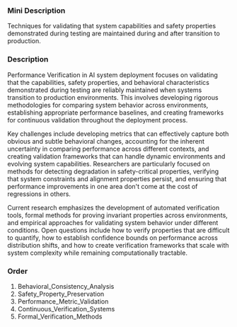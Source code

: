 ### Mini Description

Techniques for validating that system capabilities and safety properties demonstrated during testing are maintained during and after transition to production.

### Description

Performance Verification in AI system deployment focuses on validating that the capabilities, safety properties, and behavioral characteristics demonstrated during testing are reliably maintained when systems transition to production environments. This involves developing rigorous methodologies for comparing system behavior across environments, establishing appropriate performance baselines, and creating frameworks for continuous validation throughout the deployment process.

Key challenges include developing metrics that can effectively capture both obvious and subtle behavioral changes, accounting for the inherent uncertainty in comparing performance across different contexts, and creating validation frameworks that can handle dynamic environments and evolving system capabilities. Researchers are particularly focused on methods for detecting degradation in safety-critical properties, verifying that system constraints and alignment properties persist, and ensuring that performance improvements in one area don't come at the cost of regressions in others.

Current research emphasizes the development of automated verification tools, formal methods for proving invariant properties across environments, and empirical approaches for validating system behavior under different conditions. Open questions include how to verify properties that are difficult to quantify, how to establish confidence bounds on performance across distribution shifts, and how to create verification frameworks that scale with system complexity while remaining computationally tractable.

### Order

1. Behavioral_Consistency_Analysis
2. Safety_Property_Preservation
3. Performance_Metric_Validation
4. Continuous_Verification_Systems
5. Formal_Verification_Methods
